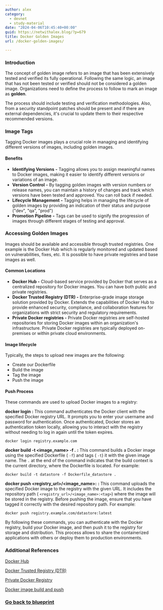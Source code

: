 ```yaml
---
author: alex
category:
  - devnet
  - study-material
date: "2024-04-06T10:45:40+00:00"
guid: https://netwithalex.blog/?p=679
title: Docker Golden Images
url: /docker-golden-images/

---
```

### Introduction

The concept of golden image refers to an image that has been extensively tested and verified its fully operational. Following the same logic, an image that has not been tested or verified should not be considered a golden image. Organizations need to define the process to follow to mark an image as **golden**.

The process should include testing and verification methodologies. Also, from a security standpoint patches should be present and if there are external dependencies, it's crucial to update them to their respective recommended versions.

### Image Tags

Tagging Docker images plays a crucial role in managing and identifying different versions of images, including golden images.

#### Benefits

- **Identifying Versions** **-** Tagging allows you to assign meaningful names to Docker images, making it easier to identify different versions or variations of an image.
- **Version Control** **-** By tagging golden images with version numbers or release names, you can maintain a history of changes and track which versions have been tested and approved. You can roll back if needed.
- **Lifecycle Management** **-** Tagging helps in managing the lifecycle of golden images by providing an indication of their status and purpose ("dev", "qa", "prod")
- **Promotion Pipeline** **-** Tags can be used to signify the progression of images through different stages of testing and approval.

### Accessing Golden Images

Images should be available and accessible through trusted registries. One example is the Docker Hub which is regularly monitored and updated based on vulnerabilities, fixes, etc. It is possible to have private registries and base images as well.

#### Common Locations

- **Docker Hub -** Cloud-based service provided by Docker that serves as a centralized repository for Docker images. You can have both public and private registries.
- **Docker Trusted Registry (DTR) -** Enterprise-grade image storage solution provided by Docker. Extends the capabilities of Docker Hub to provide enhanced security, compliance, and collaboration features for organizations with strict security and regulatory requirements.
- **Private Docker registries -** Private Docker registries are self-hosted repositories for storing Docker images within an organization's infrastructure. Private Docker registries are typically deployed on-premises or within private cloud environments.

#### Image lifecycle

Typically, the steps to upload new images are the following:

- Create our Dockerfile
- Build the image
- Tag the image
- Push the image

#### Push Process

These commands are used to upload Docker images to a registry:

**docker login <URL>** **:** This command authenticates the Docker client with the specified Docker registry URL. It prompts you to enter your username and password for authentication. Once authenticated, Docker stores an authentication token locally, allowing you to interact with the registry without needing to log in again until the token expires.

```
docker login registry.example.com
```

**docker build -t <image\_name> -f <Dockerfile> .** **:** This command builds a Docker image using the specified Dockerfile ( `-f`) and tags ( `-t`) it with the given image name. The `.` at the end of the command indicates that the build context is the current directory, where the Dockerfile is located. For example:

```
docker build -t datastore -f Dockerfile_datastore .
```

**docker push <registry\_url>/<image\_name>:<tag>** **:** This command uploads the specified Docker image to the registry with the given URL. It includes the repository path ( `<registry_url>/<image_name>:<tag>`) where the image will be stored in the registry. Before pushing the image, ensure that you have tagged it correctly with the desired repository path. For example:

```
docker push registry.example.com/datastore:latest
```

By following these commands, you can authenticate with the Docker registry, build your Docker image, and then push it to the registry for storage and distribution. This process allows to share the containerized applications with others or deploy them to production environments.

### Additional References

[Docker Hub](https://docs.docker.com/docker-hub/)

[Docker Trusted Registry (DTR)](https://dockerlabs.collabnix.com/beginners/dockertrustedregistry.html)

[Private Docker Registry](https://docs.docker.com/registry/)

[Docker image build and push](https://docs.docker.com/reference/cli/docker/image/build/)

### [Go back to blueprint](/study-devops-blueprint/)
